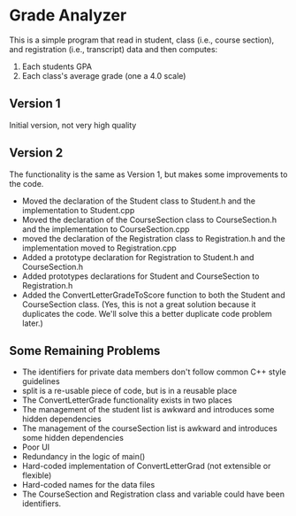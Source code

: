 # Grade Analyzer
This is a simple program that read in student, class (i.e., course section), and registration (i.e., transcript) data and then computes:
 1. Each students GPA
 2. Each class's average grade (one a 4.0 scale)

## Version 1
Initial version, not very high quality

## Version 2
The functionality is the same as Version 1, but makes some improvements to the code.
 * Moved the declaration of the Student class to Student.h and the implementation to Student.cpp
 * Moved the declaration of the CourseSection class to CourseSection.h and the implementation to CourseSection.cpp
 * moved the declaration of the Registration class to Registration.h and the implementation moved to Registration.cpp
 * Added a prototype declaration for Registration to Student.h and CourseSection.h
 * Added prototypes declarations for Student and CourseSection to Registration.h
 * Added the ConvertLetterGradeToScore function to both the Student and CourseSection class. (Yes, this is not a great solution because it duplicates the code.  We'll solve this a better duplicate code problem later.)

## Some Remaining Problems
 * The identifiers for private data members don't follow common C++ style guidelines
 * split is a re-usable piece of code, but is in a reusable place
 * The ConvertLetterGrade functionality exists in two places
 * The management of the student list is awkward and introduces some hidden dependencies
 * The management of the courseSection list is awkward and introduces some hidden dependencies
 * Poor UI
 * Redundancy in the logic of main()
 * Hard-coded implementation of ConvertLetterGrad (not extensible or flexible)
 * Hard-coded names for the data files
 * The CourseSection and Registration class and variable could have been identifiers.
  
 
 